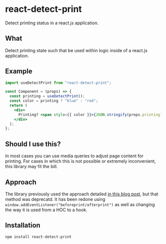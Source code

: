 # react-detect-print

Detect printing status in a react.js application.

## What

Detect printing state such that be used within logic inside of a react.js application.

## Example

```jsx
import useDetectPrint from "react-detect-print";

const Component = (props) => {
  const printing = useDetectPrint();
  const color = printing ? "blue" : "red";
  return (
    <div>
      Printing? <span style={{ color }}>{JSON.stringify(props.printing)}</span>
    </div>
  );
};
```

## Should I use this?

In most cases you can use media queries to adjust page content for printing. For cases in which this is not possible or extremely inconvenient, this library may fit the bill.

## Approach

The library previously used the approach detailed [in this blog post](https://www.tjvantoll.com/2012/06/15/detecting-print-requests-with-javascript/), but that method was deprecatd. It has been redone using `window.addEventListener("beforeprint/afterprint")` as well as changing the way it is used from a HOC to a hook.

## Installation

```
npm install react-detect-print
```
